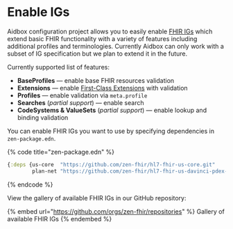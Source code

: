 # Enable IGs

Aidbox configuration project allows you to easily enable [FHIR IGs](https://www.hl7.org/fhir/implementationguide.html) which extend basic FHIR functionality with a variety of features including additional profiles and terminologies. Currently Aidbox can only work with a subset of IG specification but we plan to extend it in the future.

Currently supported list of features:

* **BaseProfiles** — enable base FHIR resources validation
* **Extensions** — enable [First-Class Extensions](../../modules-1/first-class-extensions.md) with validation&#x20;
* **Profiles** — enable validation via `meta.profile`
* **Searches** (_partial support_) — enable search
* **CodeSystems & ValueSets** (_partial support_) — enable lookup and binding validation

You can enable FHIR IGs you want to use by specifying dependencies in `zen-package.edn`.

{% code title="zen-package.edn" %}
```clojure
{:deps {us-core  "https://github.com/zen-fhir/hl7-fhir-us-core.git"
        plan-net "https://github.com/zen-fhir/hl7-fhir-us-davinci-pdex-plan-net.git"}}
```
{% endcode %}

View the gallery of available FHIR IGs in our GitHub repository:

{% embed url="https://github.com/orgs/zen-fhir/repositories" %}
Gallery of available FHIR IGs&#x20;
{% endembed %}
